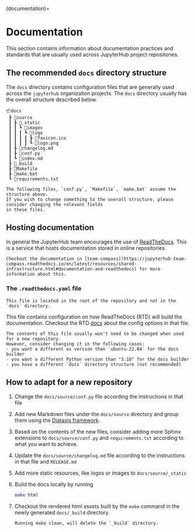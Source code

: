 (documentation)=

# Documentation

This section contains information about documentation practices and standards
that are usually used across JupyterHub project repositories.

## The recommended `docs` directory structure

The `docs` directory contains configuration files that are generally used across the `jupyterhub` organization projects.
The `docs` directory usually has the overall structure described below.

```
📦docs
 ┣ 📂source
 ┃ ┣ 📂_static
 ┃ ┃ ┗ 📂images
 ┃ ┃ ┃ ┗ 📂logo
 ┃ ┃ ┃ ┃ ┣ 📜favicon.ico
 ┃ ┃ ┃ ┃ ┗ 📜logo.png
 ┃ ┣ 📜changelog.md
 ┃ ┣ 📜conf.py
 ┃ ┗ 📜index.md
 ┣ 📂_build
 ┣ 📜Makefile
 ┣ 📜make.bat
 ┗ 📜requirements.txt
```

```{warning}
The following files, `conf.py`, `Makefile`, `make.bat` assume the structure above.
If you wish to change something to the overall structure, please consider changing the relevant fields
in these files.
```

## Hosting documentation

In general the JupyterHub team encourages the use of [ReadTheDocs](https://readthedocs.org/).
This is a service that hosts documentation stored in online repositories.

```{note}
Checkout the documentation in [team-compass](https://jupyterhub-team-compass.readthedocs.io/en/latest/resources/shared-infrastructure.html#documentation-and-readthedocs) for more information about this.
```

### The `.readthedocs.yaml` file

```{warning}
This file is located in the root of the repository and not in the `docs` directory.
```

This file contains configuration on how ReadTheDocs (RTD) will build the documentation. Checkout the RTD [docs](https://docs.readthedocs.io/en/stable/config-file/v2.html) about the config options in that file.

```{note}
The contents of this file usually won't need to be changed when used for a new repository.
However, consider changing it in the following cases:
- you want a different os version than `ubuntu-22.04` for the docs builder
- you want a different Python version than "3.10" for the docs builder
- you have a different `docs` directory structure (not recommended)
```

## How to adapt for a new repository

1. Change the `docs/source/conf.py` file according the instructions in that file

1. Add new Markdown files under the `docs/source` directory and group them using the [Diataxis framework](https://diataxis.fr/).

1. Based on the contents of the new files, consider adding more Sphinx extensions to `docs/source/conf.py` and `requirements.txt` according to what you want to achieve.

1. Update the `docs/source/changelog.md` file according to the instructions in that file and `RELEASE.md`

1. Add more static resources, like logos or images to `docs/source/_static`

1. Build the docs locally by running

   ```bash
   make html
   ```

1. Checkout the rendered html assets built by the `make` command in the newly generated `docs/_build` directory

   ```{note}
   Running make clean, will delete the `_build` directory.
   ```
